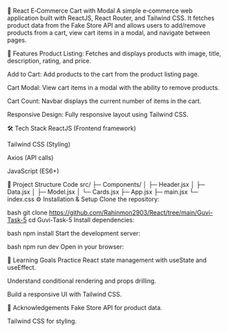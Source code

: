 🛒 React E‑Commerce Cart with Modal
A simple e‑commerce web application built with ReactJS, React Router, and Tailwind CSS. It fetches product data from the Fake Store API and allows users to add/remove products from a cart, view cart items in a modal, and navigate between pages.

🚀 Features
Product Listing: Fetches and displays products with image, title, description, rating, and price.

Add to Cart: Add products to the cart from the product listing page.

Cart Modal: View cart items in a modal with the ability to remove products.

Cart Count: Navbar displays the current number of items in the cart.

Responsive Design: Fully responsive layout using Tailwind CSS.


🛠️ Tech Stack
ReactJS (Frontend framework)

Tailwind CSS (Styling)

Axios (API calls)

JavaScript (ES6+)




📂 Project Structure
Code
src/
 ├─ Components/
 │   ├─ Header.jsx
 │   ├─ Data.jsx
 │   ├─ Model.jsx
 │   └─ Cards.jsx
 ├─ App.jsx
 ├─ main.jsx
 └─ index.css
⚙️ Installation & Setup
Clone the repository:

bash
git clone https://github.com/Rahinmon2903/React/tree/main/Guvi-Task-5
cd Guvi-Task-5
Install dependencies:

bash
npm install
Start the development server:

bash
npm run dev
Open in your browser:


📖 Learning Goals
Practice React state management with useState and useEffect.

Understand conditional rendering and props drilling.

Build a responsive UI with Tailwind CSS.

🙌 Acknowledgements
Fake Store API for product data.

Tailwind CSS for styling.


